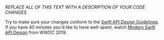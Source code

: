*REPLACE ALL OF THIS TEXT WITH A DESCRIPTION OF YOUR CODE CHANGES*

Try to make sure your changes conform to the [Swift API Design Guidelines](https://swift.org/documentation/api-design-guidelines/). If you have 40 minutes you'd like to have well-spent, watch [Modern Swift API Design](https://developer.apple.com/videos/play/wwdc2019/415/) from WWDC 2019.